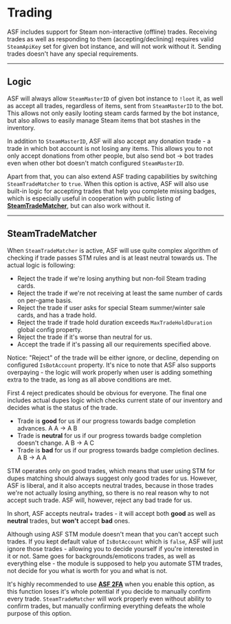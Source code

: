 # Trading

ASF includes support for Steam non-interactive (offline) trades. Receiving trades as well as responding to them (accepting/declining) requires valid ```SteamApiKey``` set for given bot instance, and will not work without it. Sending trades doesn't have any special requirements.

***

## Logic

ASF will always allow ```SteamMasterID``` of given bot instance to ```!loot``` it, as well as accept all trades, regardless of items, sent from ```SteamMasterID``` to the bot. This allows not only easily looting steam cards farmed by the bot instance, but also allows to easily manage Steam items that bot stashes in the inventory.

In addition to ```SteamMasterID```, ASF will also accept any donation trade - a trade in which bot account is not losing any items. This allows you to not only accept donations from other people, but also send bot -> bot trades even when other bot doesn't match configured ```SteamMasterID```.

Apart from that, you can also extend ASF trading capabilities by switching ```SteamTradeMatcher``` to ```true```. When this option is active, ASF will also use built-in logic for accepting trades that help you complete missing badges, which is especially useful in cooperation with public listing of **[SteamTradeMatcher](http://www.steamtradematcher.com/)**, but can also work without it.

***

## SteamTradeMatcher

When ```SteamTradeMatcher``` is active, ASF will use quite complex algorithm of checking if trade passes STM rules and is at least neutral towards us. The actual logic is following:

- Reject the trade if we're losing anything but non-foil Steam trading cards.
- Reject the trade if we're not receiving at least the same number of cards on per-game basis.
- Reject the trade if user asks for special Steam summer/winter sale cards, and has a trade hold.
- Reject the trade if trade hold duration exceeds ```MaxTradeHoldDuration``` global config property.
- Reject the trade if it's worse than neutral for us.
- Accept the trade if it's passing all our requirements specified above.

Notice: "Reject" of the trade will be either ignore, or decline, depending on configured ```IsBotAccount``` property. It's nice to note that ASF also supports overpaying - the logic will work properly when user is adding something extra to the trade, as long as all above conditions are met.

First 4 reject predicates should be obvious for everyone. The final one includes actual dupes logic which checks current state of our inventory and decides what is the status of the trade.

- Trade is **good** for us if our progress towards badge completion advances. A A -> A B
- Trade is **neutral** for us if our progress towards badge completion doesn't change. A B -> A C
- Trade is **bad** for us if our progress towards badge completion declines. A B -> A A

STM operates only on good trades, which means that user using STM for dupes matching should always suggest only good trades for us. However, ASF is liberal, and it also accepts neutral trades, because in those trades we're not actually losing anything, so there is no real reason why to not accept such trade. ASF will, however, reject any bad trade for us.

In short, ASF accepts neutral+ trades - it will accept both **good** as well as **neutral** trades, but **won't** accept **bad** ones.

Although using ASF STM module doesn't mean that you can't accept such trades. If you kept default value of ```IsBotAccount``` which is ```false```, ASF will just ignore those trades - allowing you to decide yourself if you're interested in it or not. Same goes for backgrounds/emoticons trades, as well as everything else - the module is supposed to help you automate STM trades, not decide for you what is worth for you and what is not.

It's highly recommended to use **[ASF 2FA](https://github.com/JustArchi/ArchiSteamFarm/wiki/Escrow)** when you enable this option, as this function loses it's whole potential if you decide to manually confirm every trade. ```SteamTradeMatcher``` will work properly even without ability to confirm trades, but manually confirming everything defeats the whole purpose of this option.